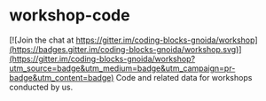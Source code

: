 # workshop-code

[![Join the chat at https://gitter.im/coding-blocks-gnoida/workshop](https://badges.gitter.im/coding-blocks-gnoida/workshop.svg)](https://gitter.im/coding-blocks-gnoida/workshop?utm_source=badge&utm_medium=badge&utm_campaign=pr-badge&utm_content=badge)
Code and related data for workshops conducted by us.
